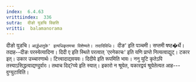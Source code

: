 ```yaml
---
index:  6.4.63
vrittiindex:  336
sutra:  दीङो युडचि क्ङिति
vritti:  balamanorama 
---
```


दीङो युडचि। `आर्द्धधातुके' इत्यधिकृतमचा विशेष्यते। तदादिविधिः। `दीङ' इति पञ्चमी। सप्तमी षष्ठ�र्थे।तदाह--दीङः परस्येत्यादिना। दिदी ए इति स्थिते परत्वात् `एरनेकाचः' इति यणि प्राप्ते नित्यत्वाद्युट्। टकार इत्। उकार उच्चारणार्थः। टित्त्वादाद्यवयवः। दिदीये इति रूपमिति भावः। ननु युटि कृतेऽपि तस्याऽसिद्धत्वाद्यण्दुर्वारः। तथाच दिद्?य्ये इति स्यात्। इकारो न श्रूयेत, यकारद्वयं श्रूयेतेत्यत आह---वुग्युटाविति। 

